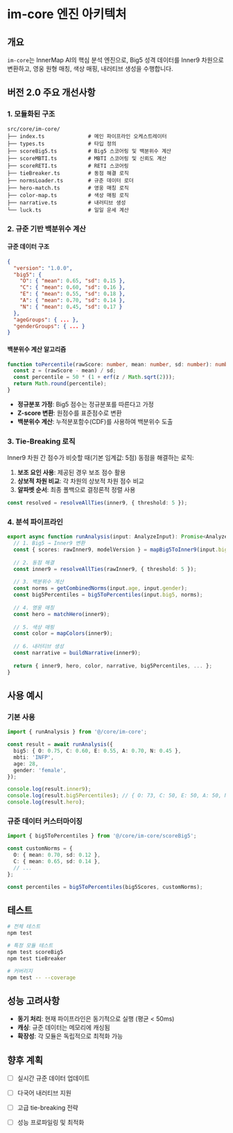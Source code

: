 # im-core 엔진 아키텍처

## 개요

`im-core`는 InnerMap AI의 핵심 분석 엔진으로, Big5 성격 데이터를 Inner9 차원으로 변환하고, 영웅 원형 매칭, 색상 매핑, 내러티브 생성을 수행합니다.

## 버전 2.0 주요 개선사항

### 1. 모듈화된 구조

```
src/core/im-core/
├── index.ts              # 메인 파이프라인 오케스트레이터
├── types.ts              # 타입 정의
├── scoreBig5.ts          # Big5 스코어링 및 백분위수 계산
├── scoreMBTI.ts          # MBTI 스코어링 및 신뢰도 계산
├── scoreRETI.ts          # RETI 스코어링
├── tieBreaker.ts         # 동점 해결 로직
├── normsLoader.ts        # 규준 데이터 로더
├── hero-match.ts         # 영웅 매칭 로직
├── color-map.ts          # 색상 매핑 로직
├── narrative.ts          # 내러티브 생성
└── luck.ts               # 일일 운세 계산
```

### 2. 규준 기반 백분위수 계산

#### 규준 데이터 구조

```json
{
  "version": "1.0.0",
  "big5": {
    "O": { "mean": 0.65, "sd": 0.15 },
    "C": { "mean": 0.60, "sd": 0.16 },
    "E": { "mean": 0.55, "sd": 0.18 },
    "A": { "mean": 0.70, "sd": 0.14 },
    "N": { "mean": 0.45, "sd": 0.17 }
  },
  "ageGroups": { ... },
  "genderGroups": { ... }
}
```

#### 백분위수 계산 알고리즘

```typescript
function toPercentile(rawScore: number, mean: number, sd: number): number {
  const z = (rawScore - mean) / sd;
  const percentile = 50 * (1 + erf(z / Math.sqrt(2)));
  return Math.round(percentile);
}
```

- **정규분포 가정**: Big5 점수는 정규분포를 따른다고 가정
- **Z-score 변환**: 원점수를 표준점수로 변환
- **백분위수 계산**: 누적분포함수(CDF)를 사용하여 백분위수 도출

### 3. Tie-Breaking 로직

Inner9 차원 간 점수가 비슷할 때(기본 임계값: 5점) 동점을 해결하는 로직:

1. **보조 요인 사용**: 제공된 경우 보조 점수 활용
2. **상보적 차원 비교**: 각 차원의 상보적 차원 점수 비교
3. **알파벳 순서**: 최종 폴백으로 결정론적 정렬 사용

```typescript
const resolved = resolveAllTies(inner9, { threshold: 5 });
```

### 4. 분석 파이프라인

```typescript
export async function runAnalysis(input: AnalyzeInput): Promise<AnalyzeOutput> {
  // 1. Big5 → Inner9 변환
  const { scores: rawInner9, modelVersion } = mapBig5ToInner9(input.big5);
  
  // 2. 동점 해결
  const inner9 = resolveAllTies(rawInner9, { threshold: 5 });
  
  // 3. 백분위수 계산
  const norms = getCombinedNorms(input.age, input.gender);
  const big5Percentiles = big5ToPercentiles(input.big5, norms);
  
  // 4. 영웅 매칭
  const hero = matchHero(inner9);
  
  // 5. 색상 매핑
  const color = mapColors(inner9);
  
  // 6. 내러티브 생성
  const narrative = buildNarrative(inner9);
  
  return { inner9, hero, color, narrative, big5Percentiles, ... };
}
```

## 사용 예시

### 기본 사용

```typescript
import { runAnalysis } from '@/core/im-core';

const result = await runAnalysis({
  big5: { O: 0.75, C: 0.60, E: 0.55, A: 0.70, N: 0.45 },
  mbti: 'INFP',
  age: 28,
  gender: 'female',
});

console.log(result.inner9);
console.log(result.big5Percentiles); // { O: 73, C: 50, E: 50, A: 50, N: 50 }
console.log(result.hero);
```

### 규준 데이터 커스터마이징

```typescript
import { big5ToPercentiles } from '@/core/im-core/scoreBig5';

const customNorms = {
  O: { mean: 0.70, sd: 0.12 },
  C: { mean: 0.65, sd: 0.14 },
  // ...
};

const percentiles = big5ToPercentiles(big5Scores, customNorms);
```

## 테스트

```bash
# 전체 테스트
npm test

# 특정 모듈 테스트
npm test scoreBig5
npm test tieBreaker

# 커버리지
npm test -- --coverage
```

## 성능 고려사항

- **동기 처리**: 현재 파이프라인은 동기적으로 실행 (평균 < 50ms)
- **캐싱**: 규준 데이터는 메모리에 캐싱됨
- **확장성**: 각 모듈은 독립적으로 최적화 가능

## 향후 계획

- [ ] 실시간 규준 데이터 업데이트
- [ ] 다국어 내러티브 지원
- [ ] 고급 tie-breaking 전략
- [ ] 성능 프로파일링 및 최적화

